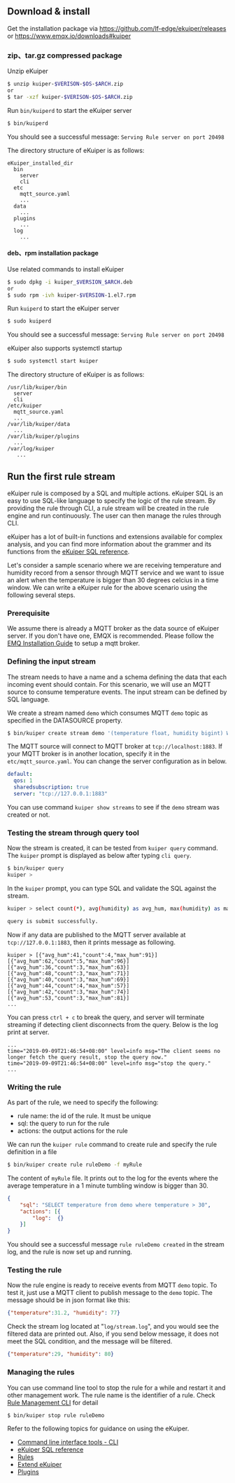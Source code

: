 

## Download & install

Get the installation package via https://github.com/lf-edge/ekuiper/releases or https://www.emqx.io/downloads#kuiper

### zip、tar.gz compressed package

Unzip eKuiper

```sh
$ unzip kuiper-$VERISON-$OS-$ARCH.zip
or
$ tar -xzf kuiper-$VERISON-$OS-$ARCH.zip
```

Run `bin/kuiperd` to start the eKuiper server

```sh
$ bin/kuiperd
```

You should see a successful message: `Serving Rule server on port 20498`

The directory structure of eKuiper is as follows:

```
eKuiper_installed_dir
  bin
    server
    cli
  etc
    mqtt_source.yaml
    ...
  data
    ...
  plugins
    ...
  log
    ...
```


#### deb、rpm installation package

Use related commands to install eKuiper

```sh
$ sudo dpkg -i kuiper_$VERSION_$ARCH.deb
or
$ sudo rpm -ivh kuiper-$VERSION-1.el7.rpm
```

Run `kuiperd` to start the eKuiper server

```sh
$ sudo kuiperd
```

You should see a successful message: `Serving Rule server on port 20498`

eKuiper also supports systemctl startup

 ```sh
 $ sudo systemctl start kuiper
 ```

The directory structure of eKuiper is as follows:

```
/usr/lib/kuiper/bin
  server
  cli
/etc/kuiper
  mqtt_source.yaml
  ...
/var/lib/kuiper/data
  ...
/var/lib/kuiper/plugins
  ...
/var/log/kuiper
   ...
```



## Run the first rule stream

eKuiper rule is composed by a SQL and multiple actions. eKuiper SQL is an easy to use SQL-like language to specify the logic of the rule stream. By providing the rule through CLI, a rule stream will be created in the rule engine and run continuously. The user can then manage the rules through CLI.

eKuiper has a lot of built-in functions and extensions available for complex analysis, and you can find more information about the grammer and its functions from the [eKuiper SQL reference](sqls/overview.md).

Let's consider a sample scenario where we are receiving temperature and humidity record from a sensor through MQTT service and we want to issue an alert when the temperature is bigger than 30 degrees celcius in a time window. We can write a eKuiper rule for the above scenario using the following several steps.

### Prerequisite

We assume there is already a MQTT broker as the data source of eKuiper server. If you don't have one, EMQX is recommended. Please follow the [EMQ Installation Guide](https://docs.emqx.io/en/broker/latest/getting-started/install.html) to setup a mqtt broker.

### Defining the input stream

The stream needs to have a name and a schema defining the data that each incoming event should contain. For this scenario, we will use an MQTT source to consume temperature events. The input stream can be defined by SQL language.

We create a stream named `demo` which consumes MQTT `demo` topic as specified in the DATASOURCE property.
```sh
$ bin/kuiper create stream demo '(temperature float, humidity bigint) WITH (FORMAT="JSON", DATASOURCE="demo")'
```
The MQTT source will connect to MQTT broker at `tcp://localhost:1883`. If your MQTT broker is in another location, specify it in the `etc/mqtt_source.yaml`.  You can change the server configuration as in below.

```yaml
default:
  qos: 1
  sharedsubscription: true
  server: "tcp://127.0.0.1:1883"
```

You can use command ``kuiper show streams`` to see if the ``demo`` stream was created or not.

### Testing the stream through query tool

Now the stream is created, it can be tested from ``kuiper query`` command. The `kuiper` prompt is displayed as below after typing `cli query`.

```sh
$ bin/kuiper query
kuiper > 
```

In the `kuiper` prompt, you can type SQL and validate the SQL against the stream.

```sh
kuiper > select count(*), avg(humidity) as avg_hum, max(humidity) as max_hum from demo where temperature > 30 group by TUMBLINGWINDOW(ss, 5);

query is submit successfully.
```

Now if any data are published to the MQTT server available at ``tcp://127.0.0.1:1883``, then it prints message as following.

```
kuiper > [{"avg_hum":41,"count":4,"max_hum":91}]
[{"avg_hum":62,"count":5,"max_hum":96}]
[{"avg_hum":36,"count":3,"max_hum":63}]
[{"avg_hum":48,"count":3,"max_hum":71}]
[{"avg_hum":40,"count":3,"max_hum":69}]
[{"avg_hum":44,"count":4,"max_hum":57}]
[{"avg_hum":42,"count":3,"max_hum":74}]
[{"avg_hum":53,"count":3,"max_hum":81}]
...
```

You can press ``ctrl + c`` to break the query, and server will terminate streaming if detecting client disconnects from the query. Below is the log print at server.

```
...
time="2019-09-09T21:46:54+08:00" level=info msg="The client seems no longer fetch the query result, stop the query now."
time="2019-09-09T21:46:54+08:00" level=info msg="stop the query."
...
```

### Writing the rule

As part of the rule, we need to specify the following:
* rule name: the id of the rule. It must be unique
* sql: the query to run for the rule
* actions: the output actions for the rule

We can run the `kuiper rule` command to create rule and specify the rule definition in a file

```sh
$ bin/kuiper create rule ruleDemo -f myRule
```
The content of `myRule` file. It prints out to the log  for the events where the average temperature in a 1 minute tumbling window is bigger than 30.
```json
{
    "sql": "SELECT temperature from demo where temperature > 30",
    "actions": [{
        "log":  {}
    }]
}
```
You should see a successful message `rule ruleDemo created` in the stream log, and the rule is now set up and running.

### Testing the rule
Now the rule engine is ready to receive events from  MQTT `demo`  topic. To test it, just use a MQTT client to publish message to the `demo` topic. The message should be in json format like this:
```json
{"temperature":31.2, "humidity": 77}
```

Check the stream log located at "`log/stream.log`", and you would see the filtered data are printed out. Also, if you send below message, it does not meet the SQL condition, and the message will be filtered.

```json
{"temperature":29, "humidity": 80}
```

### Managing the rules
You can use command line tool to stop the rule for a while and restart it and other management work. The rule name is the identifier of a rule. Check [Rule Management CLI](cli/rules.md) for detail
```sh
$ bin/kuiper stop rule ruleDemo
```

Refer to the following topics for guidance on using the eKuiper.

- [Command line interface tools - CLI](./cli/overview.md)
- [eKuiper SQL reference](./sqls/overview.md)
- [Rules](./rules/overview.md)
- [Extend eKuiper](./extension/overview.md)
- [Plugins](./plugins/overview.md)
